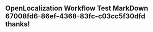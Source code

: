 <properties
ms.topic="hero-topic"
ms.test1="hero-topic"
ms.test2="test"/>

## OpenLocalization Workflow Test MarkDown 67008fd6-86ef-4368-83fc-c03cc5f30dfd thanks!
